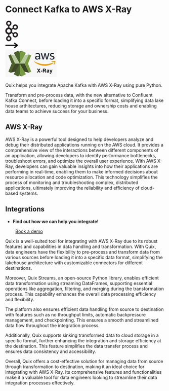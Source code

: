 # Connect Kafka to AWS X-Ray

<div class="connect-images cards blog-grid-card" markdown>
<div>
<img src="../images/kafka_logo.png" width="40px" />
</div>
<div>
<img src="../images/arrow.svg" width="40px" />
</div>
<div>
<img src="./images/aws-x-ray_1.jpg" />
</div>
</div>

Quix helps you integrate Apache Kafka with AWS X-Ray using pure Python.

Transform and pre-process data, with the new alternative to Confluent Kafka Connect, before loading it into a specific format, simplifying data lake house arthitectures, reducing storage and ownership costs and enabling data teams to achieve success for your business.

## AWS X-Ray

AWS X-Ray is a powerful tool designed to help developers analyze and debug their distributed applications running on the AWS cloud. It provides a comprehensive view of the interactions between different components of an application, allowing developers to identify performance bottlenecks, troubleshoot errors, and optimize the overall user experience. With AWS X-Ray, developers can gain valuable insights into how their applications are performing in real-time, enabling them to make informed decisions about resource allocation and code optimization. This technology simplifies the process of monitoring and troubleshooting complex, distributed applications, ultimately improving the reliability and efficiency of cloud-based systems.

## Integrations

<div class="grid cards" markdown>

- __Find out how we can help you integrate!__

    <a class="md-button md-button--primary" href="https://share.hsforms.com/1iW0TmZzKQMChk0lxd_tGiw4yjw2?__hstc=175542013.2303933fbd746c0ac86d9ccbe9bc9100.1728383268831.1729603416735.1729620918855.31&__hssc=175542013.1.1729620918855&__hsfp=2132701734" target="_blank" style="margin:.5rem;">Book a demo</a>

</div>


Quix is a well-suited tool for integrating with AWS X-Ray due to its robust features and capabilities in data handling and transformation. With Quix, data engineers have the flexibility to pre-process and transform data from various sources before loading it into a specific data format, simplifying the lakehouse architecture with customizable connectors for different destinations.

Moreover, Quix Streams, an open-source Python library, enables efficient data transformation using streaming DataFrames, supporting essential operations like aggregation, filtering, and merging during the transformation process. This capability enhances the overall data processing efficiency and flexibility.

The platform also ensures efficient data handling from source to destination with features such as no throughput limits, automatic backpressure management, and checkpointing. This ensures a smooth and streamlined data flow throughout the integration process.

Additionally, Quix supports sinking transformed data to cloud storage in a specific format, further enhancing the integration and storage efficiency at the destination. This feature simplifies the data transfer process and ensures data consistency and accessibility.

Overall, Quix offers a cost-effective solution for managing data from source through transformation to destination, making it an ideal choice for integrating with AWS X-Ray. Its comprehensive features and functionalities make it a valuable tool for data engineers looking to streamline their data integration processes effectively.

